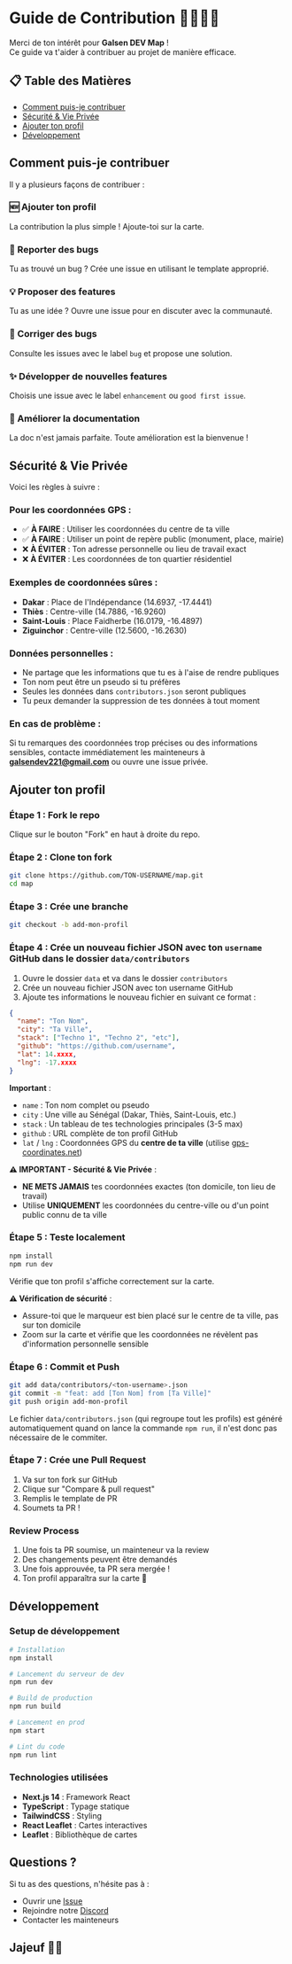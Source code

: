 # Guide de Contribution 🫱🏾‍🫲🏾

Merci de ton intérêt pour **Galsen DEV Map** !  
Ce guide va t'aider à contribuer au projet de manière efficace.

## 📋 Table des Matières

- [Comment puis-je contribuer](#comment-puis-je-contribuer)
- [Sécurité & Vie Privée](#sécurité--vie-privée)
- [Ajouter ton profil](#ajouter-ton-profil)
- [Développement](#développement)

## Comment puis-je contribuer

Il y a plusieurs façons de contribuer :

### 🆕 Ajouter ton profil

La contribution la plus simple ! Ajoute-toi sur la carte.

### 🐛 Reporter des bugs

Tu as trouvé un bug ? Crée une issue en utilisant le template approprié.

### 💡 Proposer des features

Tu as une idée ? Ouvre une issue pour en discuter avec la communauté.

### 🔧 Corriger des bugs

Consulte les issues avec le label `bug` et propose une solution.

### ✨ Développer de nouvelles features

Choisis une issue avec le label `enhancement` ou `good first issue`.

### 📖 Améliorer la documentation

La doc n'est jamais parfaite. Toute amélioration est la bienvenue !

## Sécurité & Vie Privée

Voici les règles à suivre :

### Pour les coordonnées GPS :

- ✅ **À FAIRE** : Utiliser les coordonnées du centre de ta ville
- ✅ **À FAIRE** : Utiliser un point de repère public (monument, place, mairie)
- ❌ **À ÉVITER** : Ton adresse personnelle ou lieu de travail exact
- ❌ **À ÉVITER** : Les coordonnées de ton quartier résidentiel

### Exemples de coordonnées sûres :

- **Dakar** : Place de l'Indépendance (14.6937, -17.4441)
- **Thiès** : Centre-ville (14.7886, -16.9260)
- **Saint-Louis** : Place Faidherbe (16.0179, -16.4897)
- **Ziguinchor** : Centre-ville (12.5600, -16.2630)

### Données personnelles :

- Ne partage que les informations que tu es à l'aise de rendre publiques
- Ton nom peut être un pseudo si tu préfères
- Seules les données dans `contributors.json` seront publiques
- Tu peux demander la suppression de tes données à tout moment

### En cas de problème :

Si tu remarques des coordonnées trop précises ou des informations sensibles, contacte immédiatement les mainteneurs à **galsendev221@gmail.com** ou ouvre une issue privée.

## Ajouter ton profil

### Étape 1 : Fork le repo

Clique sur le bouton "Fork" en haut à droite du repo.

### Étape 2 : Clone ton fork

```bash
git clone https://github.com/TON-USERNAME/map.git
cd map
```

### Étape 3 : Crée une branche

```bash
git checkout -b add-mon-profil
```

### Étape 4 : Crée un nouveau fichier JSON avec ton `username` GitHub dans le dossier `data/contributors`

1. Ouvre le dossier `data` et va dans le dossier `contributors`
2. Crée un nouveau fichier JSON avec ton username GitHub
3. Ajoute tes informations le nouveau fichier en suivant ce format :

```json
{
  "name": "Ton Nom",
  "city": "Ta Ville",
  "stack": ["Techno 1", "Techno 2", "etc"],
  "github": "https://github.com/username",
  "lat": 14.xxxx,
  "lng": -17.xxxx
}
```

**Important** :

- `name` : Ton nom complet ou pseudo
- `city` : Une ville au Sénégal (Dakar, Thiès, Saint-Louis, etc.)
- `stack` : Un tableau de tes technologies principales (3-5 max)
- `github` : URL complète de ton profil GitHub
- `lat` / `lng` : Coordonnées GPS du **centre de ta ville** (utilise [gps-coordinates.net](https://www.gps-coordinates.net))

**⚠️ IMPORTANT - Sécurité & Vie Privée** :

- **NE METS JAMAIS** tes coordonnées exactes (ton domicile, ton lieu de travail)
- Utilise **UNIQUEMENT** les coordonnées du centre-ville ou d'un point public connu de ta ville

### Étape 5 : Teste localement

```bash
npm install
npm run dev
```

Vérifie que ton profil s'affiche correctement sur la carte.

**⚠️ Vérification de sécurité** :

- Assure-toi que le marqueur est bien placé sur le centre de ta ville, pas sur ton domicile
- Zoom sur la carte et vérifie que les coordonnées ne révèlent pas d'information personnelle sensible

### Étape 6 : Commit et Push

```bash
git add data/contributors/<ton-username>.json
git commit -m "feat: add [Ton Nom] from [Ta Ville]"
git push origin add-mon-profil
```

Le fichier `data/contributors.json` (qui regroupe tout les profils) est généré automatiquement quand on lance la commande `npm run`, il n'est donc pas nécessaire de le commiter.

### Étape 7 : Crée une Pull Request

1. Va sur ton fork sur GitHub
2. Clique sur "Compare & pull request"
3. Remplis le template de PR
4. Soumets ta PR !

### Review Process

1. Une fois ta PR soumise, un mainteneur va la review
2. Des changements peuvent être demandés
3. Une fois approuvée, ta PR sera mergée !
4. Ton profil apparaîtra sur la carte 🎉

## Développement

### Setup de développement

```bash
# Installation
npm install

# Lancement du serveur de dev
npm run dev

# Build de production
npm run build

# Lancement en prod
npm start

# Lint du code
npm run lint
```

### Technologies utilisées

- **Next.js 14** : Framework React
- **TypeScript** : Typage statique
- **TailwindCSS** : Styling
- **React Leaflet** : Cartes interactives
- **Leaflet** : Bibliothèque de cartes

## Questions ?

Si tu as des questions, n'hésite pas à :

- Ouvrir une [Issue](https://github.com/GalsenDev221/map/issues)
- Rejoindre notre [Discord](https://discord.gg/CKZcKqf)
- Contacter les mainteneurs

## Jajeuf 👏🏾
